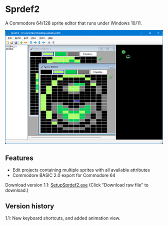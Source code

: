 ﻿# Sprdef2
A Commodore 64/128 sprite editor that runs under Windows 10/11.

![The main window of Sprdef2](https://raw.githubusercontent.com/Anders-H/Sprdef2/main/screenshotv1_1.jpg)

## Features

* Edit projects containing multiple sprites with all available attributes
* Commodore BASIC 2.0 export for Commodore 64

Download version 1.1: [SetupSprdef2.exe](https://github.com/Anders-H/Sprdef2/blob/main/SetupSprdef2.exe) (Click "Download raw file" to download.)

## Version history

1.1: New keyboard shortcuts, and added animation view.